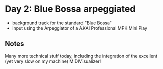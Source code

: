 # Day 2: Blue Bossa arpeggiated

- background track for the standard "Blue Bossa"
- input using the Arpeggiator of a AKAI Professional MPK Mini Play

## Notes

Many more technical stuff today, including the integration of the excellent (yet very slow on my machine) MIDIVisualizer! 
